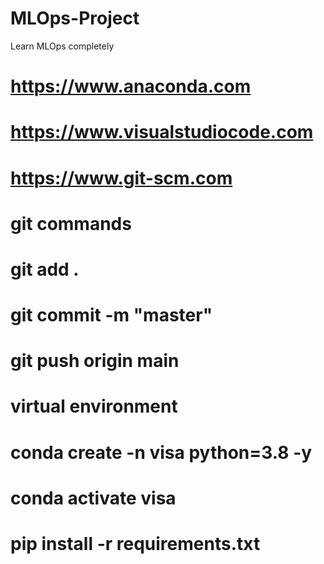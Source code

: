 # MLOps-Project
Learn MLOps completely

# https://www.anaconda.com
# https://www.visualstudiocode.com
# https://www.git-scm.com


# git commands  
# git add .
# git commit -m "master"
# git  push origin main

# virtual environment
# conda create  -n visa python=3.8 -y
# conda activate visa
# pip install -r requirements.txt